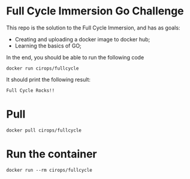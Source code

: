 # Full Cycle Immersion Go Challenge

This repo is the solution to the Full Cycle Immersion, and has as goals:
- Creating and uploading a docker image to docker hub;
- Learning the basics of GO;

In the end, you should be able to run the following code
```
docker run cirops/fullcycle
```

It should print the following result:
```
Full Cycle Rocks!!
```

# Pull 
```
docker pull cirops/fullcycle
```

# Run the container
```
docker run --rm cirops/fullcycle
```